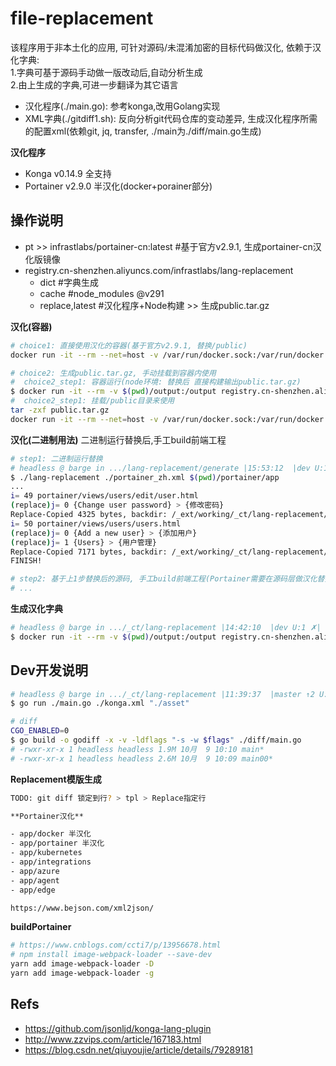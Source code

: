 # file-replacement

该程序用于非本土化的应用, 可针对源码/未混淆加密的目标代码做汉化, 依赖于汉化字典:  
1.字典可基于源码手动做一版改动后,自动分析生成  
2.由上生成的字典,可进一步翻译为其它语言  

- 汉化程序(./main.go): 参考konga,改用Golang实现
- XML字典(./gitdiff1.sh): 反向分析git代码仓库的变动差异, 生成汉化程序所需的配置xml(依赖git, jq, transfer, ./main为./diff/main.go生成) 

**汉化程序**

- Konga v0.14.9 全支持
- Portainer v2.9.0 半汉化(docker+porainer部分)

## 操作说明

- pt >> infrastlabs/portainer-cn:latest #基于官方v2.9.1, 生成portainer-cn汉化版镜像
- registry.cn-shenzhen.aliyuncs.com/infrastlabs/lang-replacement
  - dict #字典生成
  - cache #node_modules @v291
  - replace,latest #汉化程序+Node构建 >> 生成public.tar.gz

**汉化(容器)** 

```bash
# choice1: 直接使用汉化的容器(基于官方v2.9.1, 替换/public)
docker run -it --rm --net=host -v /var/run/docker.sock:/var/run/docker.sock registry.cn-shenzhen.aliyuncs.com/infrastlabs/portainer-cn

# choice2: 生成public.tar.gz, 手动挂载到容器内使用
#  choice2_step1: 容器运行(node环境: 替换后 直接构建输出public.tar.gz)
$ docker run -it --rm -v $(pwd)/output:/output registry.cn-shenzhen.aliyuncs.com/infrastlabs/lang-replacement
#  choice2_step1: 挂载/public目录来使用
tar -zxf public.tar.gz
docker run -it --rm --net=host -v /var/run/docker.sock:/var/run/docker.sock -v $(pwd)/public:/public portainer/portainer-ce:2.9.1-alpine
```

**汉化(二进制用法)** 二进制运行替换后,手工build前端工程

```bash
# step1: 二进制运行替换
# headless @ barge in .../lang-replacement/generate |15:53:12  |dev U:1 ?:2 ✗| 
$ ./lang-replacement ./portainer_zh.xml $(pwd)/portainer/app
...
i= 49 portainer/views/users/edit/user.html
(replace)j= 0 {Change user password} > {修改密码}
Replace-Copied 4325 bytes, backdir: /_ext/working/_ct/lang-replacement/generate/portainer/app/.lang-replacement/portainer/views/users/edit/user.html!
i= 50 portainer/views/users/users.html
(replace)j= 0 {Add a new user} > {添加用户}
(replace)j= 1 {Users} > {用户管理}
Replace-Copied 7171 bytes, backdir: /_ext/working/_ct/lang-replacement/generate/portainer/app/.lang-replacement/portainer/views/users/users.html!
FINISH!

# step2: 基于上1步替换后的源码, 手工build前端工程(Portainer需要在源码层做汉化替换)
# ...
```

**生成汉化字典**

```bash
# headless @ barge in .../_ct/lang-replacement |14:42:10  |dev U:1 ✗|  #dindMnt
$ docker run -it --rm -v $(pwd)/output:/output registry.cn-shenzhen.aliyuncs.com/infrastlabs/lang-replacement:generate

```

## Dev开发说明

```bash
# headless @ barge in .../_ct/lang-replacement |11:39:37  |master ↑2 U:1 ?:1 ✗| 
$ go run ./main.go ./konga.xml "./asset"

# diff
CGO_ENABLED=0
$ go build -o godiff -x -v -ldflags "-s -w $flags" ./diff/main.go
# -rwxr-xr-x 1 headless headless 1.9M 10月  9 10:10 main*
# -rwxr-xr-x 1 headless headless 2.6M 10月  9 10:09 main00*
```

**Replacement模版生成**

```bash
TODO: git diff 锁定到行? > tpl > Replace指定行

**Portainer汉化**

- app/docker 半汉化
- app/portainer 半汉化
- app/kubernetes
- app/integrations
- app/azure
- app/agent
- app/edge

https://www.bejson.com/xml2json/
```

**buildPortainer**

```bash
# https://www.cnblogs.com/ccti7/p/13956678.html
# npm install image-webpack-loader --save-dev
yarn add image-webpack-loader -D
yarn add image-webpack-loader -g

```

## Refs

- https://github.com/jsonljd/konga-lang-plugin
- http://www.zzvips.com/article/167183.html
- https://blog.csdn.net/qiuyoujie/article/details/79289181


